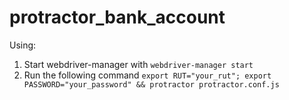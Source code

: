 # protractor_bank_account

Using:

1. Start webdriver-manager with `webdriver-manager start`
2. Run the following command `export RUT="your_rut"; export PASSWORD="your_password" && protractor protractor.conf.js`
